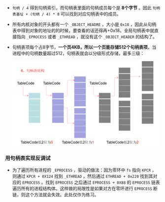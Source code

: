 + `句柄 / 4` 得到句柄索引，而句柄表里面的句柄成员每个是 **8个字节** 。因此 `句柄表基址 + (句柄 / 4) * 8` 可以找到对应句柄表中的成员。

+ 所有内核对象的开头都有一个 `_OBJECT_HEADRE` ，大小是 `0x18` ，因此从句柄表中得到对象的地址的的时候，要查看的话还得再+0x18。全局句柄表中就直接指向 `_EPROCESS` 或者 `_ETHREAD` ，就没有这个 `_OBJECT_HEADER` 的结构了。

+ 句柄表项每个占8字节，**一个页4KB，所以一个页能存储512个句柄表项**，当进程中的句柄数量超过512，句柄表就会以分级形式存储，最多三级：

  ![image-20210214155516674](https://raw.githubusercontent.com/smallzhong/picgo-pic-bed/master/image-20210214155516674.png)



### 用句柄表实现反调试

+ 为了遍历所有进程的 `_EPROCESS` ，驱动的做法：因为零环中 `fs` 指向 `KPCR` ，则通过 `KPCR + 0X124` 找到 `_ETHREAD` ，然后通过 `ETHREAD + 0x220` 找到其对应的 `EPROCESS` 。找到 `EPROCESS` 之后通过 `EPROCESS + 0X88` 的 `EPROCESS` 链表遍历所有的进程结构体。这样做的局限性是如果对方在零环进行 `EPROCESS` 断链，则这个方法就会失效。此处仅作为练习。